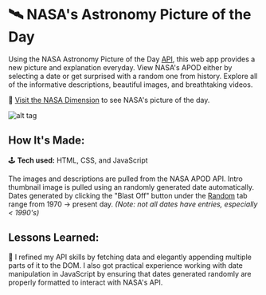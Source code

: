# 🛰 NASA's Astronomy Picture of the Day
Using the NASA Astronomy Picture of the Day <a href="https://github.com/nasa/apod-api">API</a>, this web app provides a new picture and explanation everyday. View NASA's APOD either by selecting a date or get surprised with a random one from history. Explore all of the informative descriptions, beautiful images, and breathtaking videos.

🔭 [Visit the NASA Dimension](#) to see NASA's picture of the day.

![alt tag](http://placecorgi.com/1200/650)

## How It's Made:

🕹 **Tech used:** HTML, CSS, and JavaScript

The images and descriptions are pulled from the NASA APOD API. Intro thumbnail image is pulled using an randomly generated date automatically. Dates generated by clicking the "Blast Off" button under the <a href="#">Random</a> tab range from 1970 → present day. *(Note: not all dates have entries, especially < 1990's)*

## Lessons Learned:

🚀 I refined my API skills by fetching data and elegantly appending multiple parts of it to the DOM. I also got practical experience working with date manipulation in JavaScript by ensuring that dates generated randomly are properly formatted to interact with NASA's API.